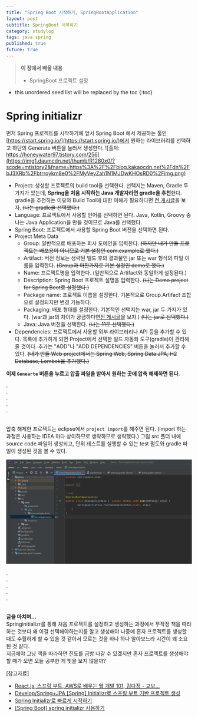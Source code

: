 ```yaml
---
title: "Spring Boot 시작하기, SpringBootApplication"
layout: post
subtitle: SpringBoot 시작하기
category: studylog
tags: java spring
published: true
future: true
---
```


> **이 장에서 배울 내용**
>
> * SpringBoot 프로젝트 설정


<!--more-->

* this unordered seed list will be replaced by the toc
{:toc}

# Spring initializr

먼저 Spring 프로젝트를 시작하기에 앞서 Spring Boot 에서 제공하는 툴인 [https://start.spring.io/](https://start.spring.io/)에서 원하는 라이브러리를 선택하고 하단의 Generate 버튼을 눌러서 생성한다.
![출처: https://honeywater97.tistory.com/256](https://img1.daumcdn.net/thumb/R1280x0/?scode=mtistory2&fname=https%3A%2F%2Fblog.kakaocdn.net%2Fdn%2FbJ3XRb%2Fbtrroykm8e0%2FMyVeyZah1N1MJDwKHOsRD0%2Fimg.png)

* Project: 생성할 프로젝트의 build tool을 선택한다. 선택지는 Maven, Gradle 두 가지가 있는데, **Spring을 처음 시작하는 Java 개발자라면 gradle을 추천**한다.  
gradle을 추천하는 이유와 Build Tool에 대한 이해가 필요하다면 [전 게시글](https://hye807n.github.io/studylog/gradle,maven.html)을 보자. ~~(나는 gradle을 선택했다.)~~  
* Language: 프로젝트에서 사용할 언어를 선택하면 된다. Java, Kotlin, Groovy 중 나는 Java Application을 만들 것이므로 Java를 선택했다.  
* Spring Boot: 프로젝트에서 사용할 Spring Boot 버전을 선택하면 된다.  
* Project Meta Data  
    * Group: 일반적으로 배포하는 회사 도메인을 입력한다.  ~~(하지만 내가 만들 프로젝트는 배포용이 아니므로 기본 설정인 com.example로 했다.)~~  
    * Artifact: 버전 정보는 생략된 빌드 후의 결과물인 jar 또는 war 형식의 파일 이름을 입력한다. ~~(Group과 마찬가지로 기본 설정인 demo로 했다.)~~  
    * Name: 프로젝트명을 입력한다. (일반적으로 Artifact와 동일하게 설정된다.)  
    * Description: Spring Boot 프로젝트 설명을 입력한다. ~~(나는 Demo project for Spring Boot로 설정했다.)~~  
    * Package name: 프로젝트 이름을 설정한다. 기본적으로 Group.Artifact 조합으로 설정되지만 변경 가능하다.  
    * Packaging: 배포 형태를 설정한다. 기본적인 선택지는 war, jar 두 가지가 있다. (war과 jar의 차이가 궁금하다면[전 게시글](https://hye807n.github.io/studylog/2023-08-18-war,jar.md)을 보자.) ~~(나는 jar로 선택했다.)~~  
    * Java: Java 버전을 선택한다. ~~(나는 11로 선택했다.)~~  
* Dependencies: 프로젝트에서 사용할 외부 라이브러리나 API 등을 추가할 수 있다. 목록에 추가하게 되면 Project에서 선택한 빌드 자동화 도구(gradle)이 관리해줄 것이다.  추가는 "ADD"나 "ADD DEPENDENCIES" 버튼을 눌러서 추가할 수 있다. ~~(내가 만들 Web project에서는 Spring Web, Spring Data JPA, H2 Database, Lombok을 추가했다.)~~    

**이제 `Genearte` 버튼을 누르고 압출 파일을 받아서 원하는 곳에 압축 해제하면 된다.**  

.<br/>
.<br/>
.<br/>
.<br/>
.<br/><br/>

압축 해제한 프로젝트는 eclipse에서 `project import`를 해주면 된다. (import 하는 과정은 사용하는 IDEA 마다 상이하므로 생략하므로 생략했다.) 그럼 src 폴더 내에 source code 파일이 생성되고, 단위 테스트를 실행할 수 있는 test 펄도와 gradle 파일이 생성된 것을 볼 수 있다.

![결과 이미지](https://github.com/hYe807n/hYe807n.github.io/blob/master/_posts/studylog/textbook/spring/img/2023-08-17/1.png?raw=true)

.<br/>
.<br/>
.<br/>
.<br/>
.<br/><br/>

**글을 마치며...**<br/>
Springinitializr를 통해 처음 프로젝트를 설정하고 생성하는 과정에서  무작정 책을 따라하는 것보다 왜 이걸 선택해야하는지를 알고 생성해야 나중에 혼자 프로젝트를 생성할 때도 수월하게 할 수 있을 것 같아서 모르는 것을 하나 하나 알아보느라 시간이 꽤 소요된 것 같다.  
지금에야 그냥 책을 따라하면 진도를 금방 나갈 수 있겠지만 혼자 프로젝트를 생성해야할 때가 오면 오늘 공부한 게 빛을 보지 않을까?  



[참고자료]<br/>  
* [React.js, 스프링 부트, AWS로 배우는 웹 개발 101, 김다정 - 교보...](https://product.kyobobook.co.kr/detail/S000001805062)  
* [Develop/Spring+JPA [Spring] Initializr로 스프링 부트 기반 프로젝트 생성](https://yeonyeon.tistory.com/67)  
* [Spring Initializr로 빠르게 시작하기](https://workshop.infograb.io/gitlab-ci/21_spring-boot_hello_world_rest_api/2_spring_initializr/)
* [[Spring Boot] spring initializr 사용하기](https://while1.tistory.com/104)
